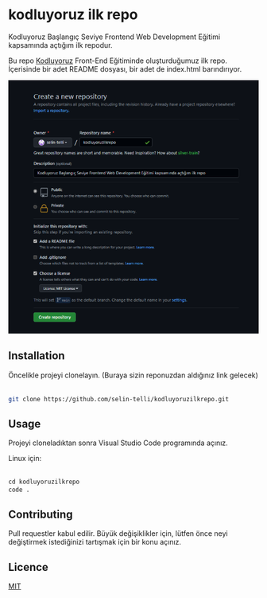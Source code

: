 # kodluyoruz ilk repo

Kodluyoruz Başlangıç Seviye Frontend Web Development Eğitimi kapsamında açtığım ilk repodur.

Bu repo [Kodluyoruz](https://www.kodluyoruz.org/) Front-End Eğitiminde oluşturduğumuz ilk repo. İçerisinde bir adet README dosyası, bir adet de index.html barındırıyor.

![create a repo](kodluyoruzilkfoto.png)

## Installation

Öncelikle projeyi clonelayın. (Buraya sizin reponuzdan aldığınız link gelecek)

``` bash

git clone https://github.com/selin-telli/kodluyoruzilkrepo.git

```

## Usage

Projeyi cloneladıktan sonra Visual Studio Code programında açınız.

Linux için:

``` 

cd kodluyoruzilkrepo
code .

```
## Contributing

Pull requestler kabul edilir. Büyük değişiklikler için, lütfen önce neyi değiştirmek istediğinizi tartışmak için bir konu açınız.

## Licence

[MIT](https://choosealicense.com/licenses/mit/)


